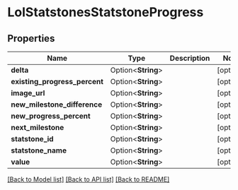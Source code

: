 # LolStatstonesStatstoneProgress

## Properties

Name | Type | Description | Notes
------------ | ------------- | ------------- | -------------
**delta** | Option<**String**> |  | [optional]
**existing_progress_percent** | Option<**String**> |  | [optional]
**image_url** | Option<**String**> |  | [optional]
**new_milestone_difference** | Option<**String**> |  | [optional]
**new_progress_percent** | Option<**String**> |  | [optional]
**next_milestone** | Option<**String**> |  | [optional]
**statstone_id** | Option<**String**> |  | [optional]
**statstone_name** | Option<**String**> |  | [optional]
**value** | Option<**String**> |  | [optional]

[[Back to Model list]](../README.md#documentation-for-models) [[Back to API list]](../README.md#documentation-for-api-endpoints) [[Back to README]](../README.md)



